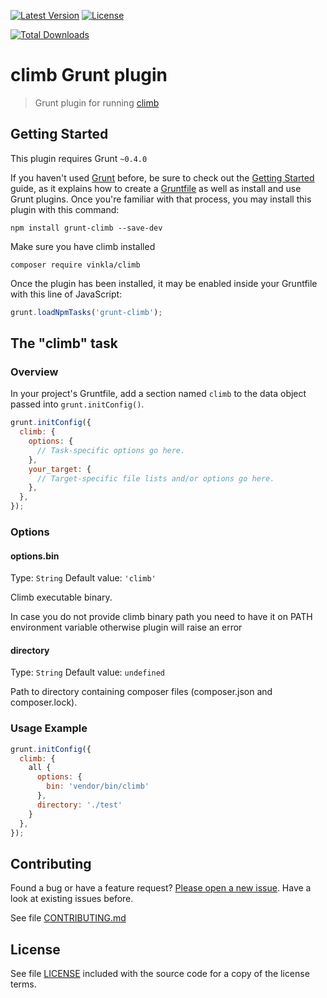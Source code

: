 [![Latest Version](https://img.shields.io/npm/v/grunt-climb.svg?style=flat-square)](https://npmjs.org/package/grunt-climb)
[![License](https://img.shields.io/github/license/juliangut/grunt-climb.svg?style=flat-square)](https://github.com/juliangut/grunt-climb/blob/master/LICENSE)

[![Total Downloads](https://img.shields.io/npm/dt/grunt-climb.svg?style=flat-square)](https://npmjs.org/package/grunt-climb)

# climb Grunt plugin

> Grunt plugin for running [climb](https://github.com/vinkla/climb)

## Getting Started
This plugin requires Grunt `~0.4.0`

If you haven't used [Grunt](http://gruntjs.com/) before, be sure to check out the [Getting Started](http://gruntjs.com/getting-started) guide, as it explains how to create a [Gruntfile](http://gruntjs.com/sample-gruntfile) as well as install and use Grunt plugins. Once you're familiar with that process, you may install this plugin with this command:

```shell
npm install grunt-climb --save-dev
```

Make sure you have climb installed

```shell
composer require vinkla/climb
```

Once the plugin has been installed, it may be enabled inside your Gruntfile with this line of JavaScript:

```js
grunt.loadNpmTasks('grunt-climb');
```

## The "climb" task

### Overview
In your project's Gruntfile, add a section named `climb` to the data object passed into `grunt.initConfig()`.

```js
grunt.initConfig({
  climb: {
    options: {
      // Task-specific options go here.
    },
    your_target: {
      // Target-specific file lists and/or options go here.
    },
  },
});
```

### Options

#### options.bin
Type: `String`
Default value: `'climb'`

Climb executable binary.

In case you do not provide climb binary path you need to have it on PATH environment variable otherwise plugin will raise an error

#### directory
Type: `String`
Default value: `undefined`

Path to directory containing composer files (composer.json and composer.lock).

### Usage Example

```js
grunt.initConfig({
  climb: {
    all {
      options: {
        bin: 'vendor/bin/climb'
      },
      directory: './test'
    }
  },
});
```

## Contributing

Found a bug or have a feature request? [Please open a new issue](https://github.com/juliangut/grunt-climb/issues). Have a look at existing issues before.

See file [CONTRIBUTING.md](https://github.com/juliangut/grunt-climb/blob/master/CONTRIBUTING.md)

## License

See file [LICENSE](https://github.com/juliangut/grunt-climb/blob/master/LICENSE) included with the source code for a copy of the license terms.
